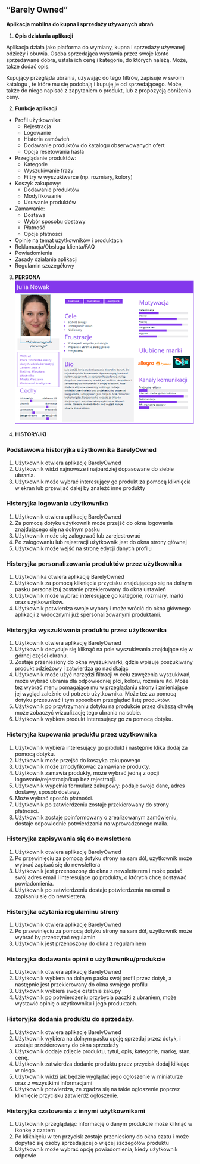 ## **“Barely Owned”**

 **Aplikacja mobilna do kupna i sprzedaży używanych ubrań**

1. **Opis działania aplikacji**

Aplikacja działa jako platforma do wymiany, kupna i sprzedaży używanej odzieży i obuwia. Osoba sprzedająca wystawia przez swoje konto sprzedawane dobra, ustala ich cenę i kategorie, do których należą. Może, także dodać opis.

Kupujący przegląda ubrania, używając do tego filtrów, zapisuje w swoim katalogu , te które mu się podobają i kupuję je od sprzedającego. Może, także do niego napisać z zapytaniem o produkt, lub z propozycją obniżenia ceny.

2. **Funkcje aplikacji**
  - Profil użytkownika:
    - Rejestracja
    - Logowanie
    - Historia zamówień
    - Dodawanie produktów do katalogu obserwowanych ofert
    - Opcja resetowania hasła
  - Przeglądanie produktów:
    - Kategorie
    - Wyszukiwanie frazy
    - Filtry w wyszukiwarce (np. rozmiary, kolory)
  - Koszyk zakupowy:
    - Dodawanie produktów
    - Modyfikowanie
    - Usuwanie produktów
  - Zamawanie:
    - Dostawa
    - Wybór sposobu dostawy
    - Płatność
    - Opcje płatności
  - Opinie na temat użytkowników i produktach
  - Reklamacja/Obsługa klienta/FAQ
  - Powiadomienia
  - Zasady działania aplikacji
  - Regulamin szczegółowy


3. **PERSONA**
![Alt text](image.png)

4. **HISTORYJKI** 


### Podstawowa historyjka użytkownika BarelyOwned
1.  Użytkownik otwiera aplikację BarelyOwned
2.  Użytkownik widzi najnowsze i najbardziej dopasowane do siebie ubrania.
3. Użytkownik może wybrać interesujący go produkt za pomocą kliknięcia w ekran lub przewijać dalej by znaleźć inne produkty


### Historyjka logowania użytkownika
  1. Użytkownik otwiera aplikację BarelyOwned
  2. Za pomocą dotyku użytkownik może przejść do okna logowania znajdującego się na dolnym pasku
  3. Użytkownik może się zalogować lub zarejestrować
  4. Po zalogowaniu lub rejestracji użytkownik jest do okna strony głównej
  5. Użytkownik może wejść na stronę edycji danych profilu

### Historyjka personalizowania produktów przez użytkownika
  1. Użytkownika otwiera aplikację BarelyOwned
  2. Użytkownik za pomocą kliknięcia przycisku znajdującego się na dolnym pasku personalizuj zostanie przekierowany do okna ustawień
  3. Użytkownik może wybrać interesujące go kategorie, rozmiary, marki oraz użytkowników.
  4. Użytkownik potwierdza swoje wybory i może wrócić do okna głównego aplikacji z widocznymi już spersonalizowanymi produktami. 

### Historyjka wyszukiwania produktu przez użytkownika
  1. Użytkownik otwiera aplikację BarelyOwned
  2. Użytkownik decyduje się kliknąć na pole wyszukiwania znajdujące się w górnej części ekranu.
  3. Zostaje przeniesiony do okna wyszukiwarki, gdzie wpisuje poszukiwany produkt odzieżowy i zatwierdza go naciskając
  4. Użytkownik może użyć narzędzi filtracji w celu zawężenia wyszukiwań, może wybrać ubrania dla odpowiedniej płci, koloru, rozmiaru itd. Może też wybrać menu pomagające mu w przeglądaniu strony i zmieniające jej wygląd zależnie od potrzeb użytkownika. Może też za pomocą dotyku przesuwać i tym sposobem przeglądać listę produktów. 
  5. Użytkownik po przytrzymaniu dotyku na produkcie przez dłuższą chwilę może zobaczyć wizualizację tego ubrania na sobie. 
  6. Użytkownik wybiera produkt interesujący go za pomocą dotyku.



### Historyjka kupowania produktu przez użytkownika
  1. Użytkownik wybiera interesujący go produkt i następnie klika dodaj za pomocą dotyku.
  2. Użytkownik może przejść do koszyka zakupowego 
  3. Użytkownik może zmodyfikować zamawiane produkty. 
  4. Użytkownik zamawia produkty, może wybrać jedną z opcji logowanie/rejestracja/kup bez rejestracji. 
  5. Użytkownik wypełnia formularz zakupowy: podaje swoje dane, adres dostawy, sposób dostawy.
  6. Może wybrać sposób płatności.
  7. Użytkownik po zatwierdzeniu zostaje przekierowany do strony płatności.
  8. Użytkownik zostaje poinformowany o zrealizowanym zamówieniu, dostaje odpowiednie potwierdzania na wprowadzonego maila.


### Historyjka zapisywania się do newslettera
  1. Użytkownik otwiera aplikację BarelyOwned 
  2. Po przewinięciu za pomocą dotyku strony na sam dół, użytkownik może wybrać zapisać się do newslettera
  3. Użytkownik  jest przenoszony do okna z newsletterem i może podać swój adres email i interesujące go produkty, o których chcę dostawać powiadomienia.
  4. Użytkownik po zatwierdzeniu dostaje potwierdzenia na email o zapisaniu się do newslettera. 

### Historyjka czytania regulaminu strony
  1. Użytkownik otwiera aplikację BarelyOwned 
  2. Po przewinięciu za pomocą dotyku strony na sam dół, użytkownik może wybrać by przeczytać regulamin
  3. Użytkownik jest przenoszony do okna z regulaminem

### Historyjka dodawania opinii o użytkowniku/produkcie
  1. Użytkownik otwiera aplikację BarelyOwned 
  2. Użytkownik wybiera na dolnym pasku swój profil przez dotyk, a następnie jest przekierowany do okna swojego profilu
  3. Użytkownik wybiera swoje ostatnie zakupy
  4. Użytkownik po potwierdzeniu przybycia paczki z ubraniem, może wystawić opinię o użytkowniku i jego produktach.

### Historyjka dodania produktu do sprzedaży.
  1. Użytkownik otwiera aplikację BarelyOwned
  2. Użytkownik wybiera na dolnym pasku opcję sprzedaj przez dotyk, i zostaje przekierowany do okna sprzedaży
  3. Użytkownik dodaje zdjęcie produktu, tytuł, opis, kategorię, markę, stan, cenę.
  4. Użytkownik zatwierdza dodanie produktu przez przycisk dodaj kilkając w niego.
  5. Użytkownik widzi jak będzie wyglądać jego ogłoszenie w miniaturze oraz z wszystkimi informacjami
  6. Użytkownik potwierdza, że zgadza się na takie ogłoszenie poprzez kliknięcie przycisku zatwierdź ogłoszenie. 

### Historyjka czatowania z innymi użytkownikami
  1. Użytkownik przeglądając informację o danym produkcie może kliknąć w ikonkę z czatem
  2. Po kliknięciu w ten przycisk zostaje przeniesiony do okna czatu i może dopytać się osoby sprzedającej o więcej szczegółów produktu
  3. Użytkownik może wybrać opcję powiadomienia, kiedy użytkownik odpowie



